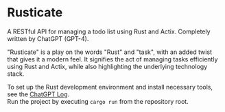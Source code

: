# Rusticate

A RESTful API for managing a todo list using Rust and Actix. Completely written by ChatGPT (GPT-4).

"Rusticate" is a play on the words "Rust" and "task", with an added twist that gives it a modern feel. It signifies the act of managing tasks efficiently using Rust and Actix, while also highlighting the underlying technology stack.

To set up the Rust development environment and install necessary tools, see the [ChatGPT Log](chatgpt_log.md).  
Run the project by executing `cargo run` from the repository root.
